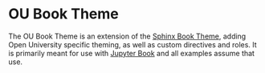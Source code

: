 # OU Book Theme

The OU Book Theme is an extension of the [Sphinx Book Theme](https://sphinx-book-theme.readthedocs.io), adding Open University specific theming,
as well as custom directives and roles. It is primarily meant for use with [Jupyter Book](https://jupyterbook.org) and all examples assume that
use.
